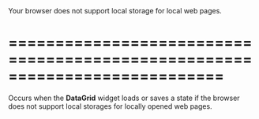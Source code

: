 <!--**
/*-------------------------------------------
    Auto-generated file. Do not modify.
-------------------------------------------

**-->
<!--d-->Your browser does not support local storage for local web pages.<!--/d-->
===========================================================================
===========================================================================

<!--shortDescription-->
Occurs when the **DataGrid** widget loads or saves a state if the browser does not support local storages for locally opened web pages.
<!--/shortDescription-->

<!--fullDescription-->

<!--/fullDescription-->